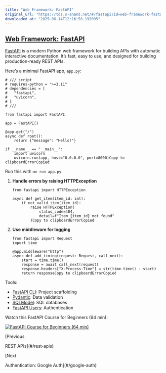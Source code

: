 ```yaml
---
title: "Web Framework: FastAPI"
original_url: "https://tds.s-anand.net/#/fastapi?id=web-framework-fastapi"
downloaded_at: "2025-06-14T12:16:58.192005"
---
```


[Web Framework: FastAPI](#/fastapi?id=web-framework-fastapi)
------------------------------------------------------------

[FastAPI](https://fastapi.tiangolo.com/) is a modern Python web framework for building APIs with automatic interactive documentation. It’s fast, easy to use, and designed for building production-ready REST APIs.

Here’s a minimal FastAPI app, `app.py`:

```
# /// script
# requires-python = ">=3.11"
# dependencies = [
#   "fastapi",
#   "uvicorn",
# ]
# ///

from fastapi import FastAPI

app = FastAPI()

@app.get("/")
async def root():
    return {"message": "Hello!"}

if __name__ == "__main__":
    import uvicorn
    uvicorn.run(app, host="0.0.0.0", port=8000)Copy to clipboardErrorCopied
```

Run this with `uv run app.py`.

1. **Handle errors by raising HTTPException**

   ```
   from fastapi import HTTPException

   async def get_item(item_id: int):
       if not valid_item(item_id):
           raise HTTPException(
               status_code=404,
               detail=f"Item {item_id} not found"
           )Copy to clipboardErrorCopied
   ```
2. **Use middleware for logging**

   ```
   from fastapi import Request
   import time

   @app.middleware("http")
   async def add_timing(request: Request, call_next):
       start = time.time()
       response = await call_next(request)
       response.headers["X-Process-Time"] = str(time.time() - start)
       return responseCopy to clipboardErrorCopied
   ```

Tools:

* [FastAPI CLI](https://fastapi.tiangolo.com/tutorial/fastapi-cli/): Project scaffolding
* [Pydantic](https://pydantic-docs.helpmanual.io/): Data validation
* [SQLModel](https://sqlmodel.tiangolo.com/): SQL databases
* [FastAPI Users](https://fastapi-users.github.io/): Authentication

Watch this FastAPI Course for Beginners (64 min):

[![FastAPI Course for Beginners (64 min)](https://i.ytimg.com/vi_webp/tLKKmouUams/sddefault.webp)](https://youtu.be/tLKKmouUams)

[Previous

REST APIs](#/rest-apis)

[Next

Authentication: Google Auth](#/google-auth)